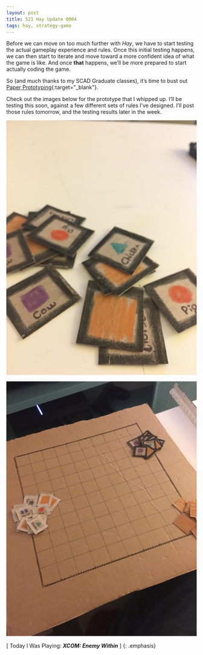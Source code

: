```yaml
---
layout: post
title: 521 Hay Update 0004
tags: hay, strategy-game
---
```

Before we can move on too much further with *Hay*, we have to start testing the actual gameplay experience and rules.  Once this initial testing happens, we can then start to iterate and move toward a more confident idea of what the game is like.  And once **that** happens, we’ll be more prepared to start actually coding the game.

So (and much thanks to my SCAD Graduate classes), it’s time to bust out [Paper Prototyping](http://smile.amazon.com/dp/1558608702){:target="_blank"}.

Check out the images below for the prototype that I whipped up.  I’ll be testing this soon, against a few different sets of rules I’ve designed. I’ll post those rules tomorrow, and the testing results later in the week.

![HayUpdate0004_1](/img/games/521_Hay_Update_0004_1.jpg "HayUpdate0004_1")

![HayUpdate0004_2](/img/games/521_Hay_Update_0004_2.jpg "HayUpdate0004_2")

[ Today I Was Playing: ***XCOM: Enemy Within*** ]
{: .emphasis}
